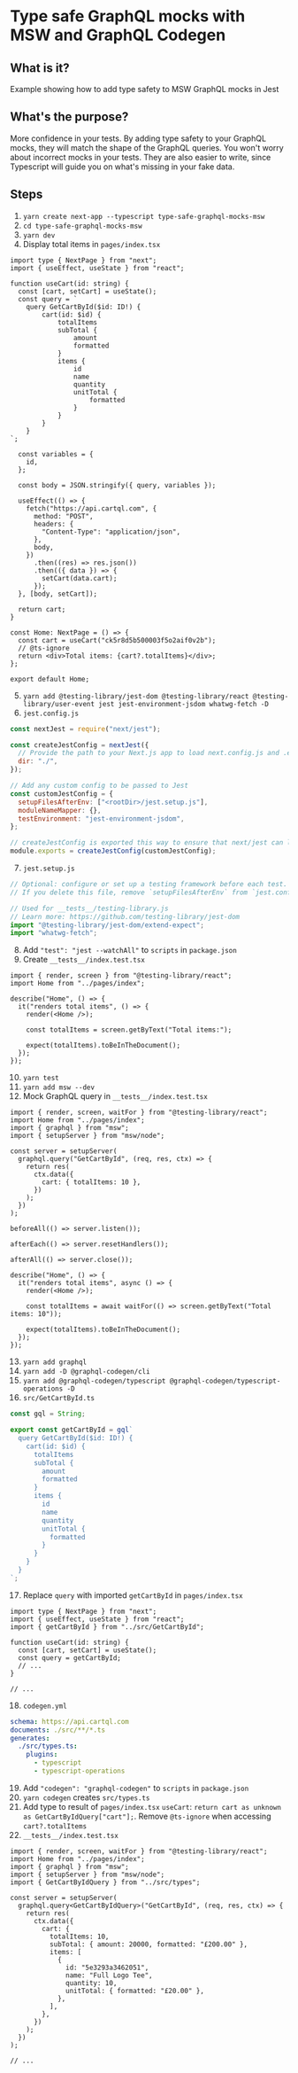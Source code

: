 # Type safe GraphQL mocks with MSW and GraphQL Codegen

## What is it?

Example showing how to add type safety to MSW GraphQL mocks in Jest

## What's the purpose?

More confidence in your tests. By adding type safety to your GraphQL mocks, they will match the shape of the GraphQL queries. You won't worry about incorrect mocks in your tests. They are also easier to write, since Typescript will guide you on what's missing in your fake data.

## Steps

1. `yarn create next-app --typescript type-safe-graphql-mocks-msw`
2. `cd type-safe-graphql-mocks-msw`
3. `yarn dev`
4. Display total items in `pages/index.tsx`

```tsx
import type { NextPage } from "next";
import { useEffect, useState } from "react";

function useCart(id: string) {
  const [cart, setCart] = useState();
  const query = `
	query GetCartById($id: ID!) {
		cart(id: $id) {
			totalItems
			subTotal {
				amount
				formatted
			}
			items {
				id
				name
				quantity
				unitTotal {
					formatted
				}
			}
		}
	}
`;

  const variables = {
    id,
  };

  const body = JSON.stringify({ query, variables });

  useEffect(() => {
    fetch("https://api.cartql.com", {
      method: "POST",
      headers: {
        "Content-Type": "application/json",
      },
      body,
    })
      .then((res) => res.json())
      .then(({ data }) => {
        setCart(data.cart);
      });
  }, [body, setCart]);

  return cart;
}

const Home: NextPage = () => {
  const cart = useCart("ck5r8d5b500003f5o2aif0v2b");
  // @ts-ignore
  return <div>Total items: {cart?.totalItems}</div>;
};

export default Home;
```

5. `yarn add @testing-library/jest-dom @testing-library/react @testing-library/user-event jest jest-environment-jsdom whatwg-fetch -D`
6. `jest.config.js`

```js
const nextJest = require("next/jest");

const createJestConfig = nextJest({
  // Provide the path to your Next.js app to load next.config.js and .env files in your test environment
  dir: "./",
});

// Add any custom config to be passed to Jest
const customJestConfig = {
  setupFilesAfterEnv: ["<rootDir>/jest.setup.js"],
  moduleNameMapper: {},
  testEnvironment: "jest-environment-jsdom",
};

// createJestConfig is exported this way to ensure that next/jest can load the Next.js config which is async
module.exports = createJestConfig(customJestConfig);
```

7. `jest.setup.js`

```js
// Optional: configure or set up a testing framework before each test.
// If you delete this file, remove `setupFilesAfterEnv` from `jest.config.js`

// Used for __tests__/testing-library.js
// Learn more: https://github.com/testing-library/jest-dom
import "@testing-library/jest-dom/extend-expect";
import "whatwg-fetch";
```

8. Add `"test": "jest --watchAll"` to `scripts` in `package.json`
9. Create `__tests__/index.test.tsx`

```tsx
import { render, screen } from "@testing-library/react";
import Home from "../pages/index";

describe("Home", () => {
  it("renders total items", () => {
    render(<Home />);

    const totalItems = screen.getByText("Total items:");

    expect(totalItems).toBeInTheDocument();
  });
});
```

10. `yarn test`
11. `yarn add msw --dev`
12. Mock GraphQL query in `__tests__/index.test.tsx`

```tsx
import { render, screen, waitFor } from "@testing-library/react";
import Home from "../pages/index";
import { graphql } from "msw";
import { setupServer } from "msw/node";

const server = setupServer(
  graphql.query("GetCartById", (req, res, ctx) => {
    return res(
      ctx.data({
        cart: { totalItems: 10 },
      })
    );
  })
);

beforeAll(() => server.listen());

afterEach(() => server.resetHandlers());

afterAll(() => server.close());

describe("Home", () => {
  it("renders total items", async () => {
    render(<Home />);

    const totalItems = await waitFor(() => screen.getByText("Total items: 10"));

    expect(totalItems).toBeInTheDocument();
  });
});
```

13. `yarn add graphql`
14. `yarn add -D @graphql-codegen/cli`
15. `yarn add @graphql-codegen/typescript @graphql-codegen/typescript-operations -D`
16. `src/GetCartById.ts`

```ts
const gql = String;

export const getCartById = gql`
  query GetCartById($id: ID!) {
    cart(id: $id) {
      totalItems
      subTotal {
        amount
        formatted
      }
      items {
        id
        name
        quantity
        unitTotal {
          formatted
        }
      }
    }
  }
`;
```

17. Replace `query` with imported `getCartById` in `pages/index.tsx`

```tsx
import type { NextPage } from "next";
import { useEffect, useState } from "react";
import { getCartById } from "../src/GetCartById";

function useCart(id: string) {
  const [cart, setCart] = useState();
  const query = getCartById;
  // ...
}

// ...
```

18. `codegen.yml`

```yml
schema: https://api.cartql.com
documents: ./src/**/*.ts
generates:
  ./src/types.ts:
    plugins:
      - typescript
      - typescript-operations
```

19. Add `"codegen": "graphql-codegen"` to `scripts` in `package.json`
20. `yarn codegen` creates `src/types.ts`
21. Add type to result of `pages/index.tsx` `useCart`: `return cart as unknown as GetCartByIdQuery["cart"];`. Remove `@ts-ignore` when accessing `cart?.totalItems`
22. `__tests__/index.test.tsx`

```tsx
import { render, screen, waitFor } from "@testing-library/react";
import Home from "../pages/index";
import { graphql } from "msw";
import { setupServer } from "msw/node";
import { GetCartByIdQuery } from "../src/types";

const server = setupServer(
  graphql.query<GetCartByIdQuery>("GetCartById", (req, res, ctx) => {
    return res(
      ctx.data({
        cart: {
          totalItems: 10,
          subTotal: { amount: 20000, formatted: "£200.00" },
          items: [
            {
              id: "5e3293a3462051",
              name: "Full Logo Tee",
              quantity: 10,
              unitTotal: { formatted: "£20.00" },
            },
          ],
        },
      })
    );
  })
);

// ...
```
